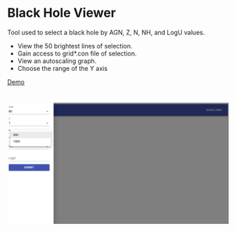 # Black Hole Viewer

Tool used to select a black hole by AGN, Z, N, NH, and LogU values.

- View the 50 brightest lines of selection.
- Gain access to grid*.con file of selection.
- View an autoscaling graph.
- Choose the range of the Y axis

[Demo](https://mmorales4050.github.io/black-hole-viewer/)

# ![back-hole-viewer](public/ReadMeIcon.png)
